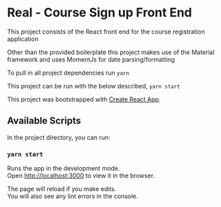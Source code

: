 # Real - Course Sign up Front End

This project consists of the React front end for the course registration application

Other than the provided boilerplate this project makes use of the Material framework and uses MomentJs for date parsing/formatting

To pull in all project dependencies run `yarn`

This project can be run with the below described, `yarn start`

This project was bootstrapped with [Create React App](https://github.com/facebook/create-react-app).

## Available Scripts

In the project directory, you can run:

### `yarn start`

Runs the app in the development mode.<br />
Open [http://localhost:3000](http://localhost:3000) to view it in the browser.

The page will reload if you make edits.<br />
You will also see any lint errors in the console.

